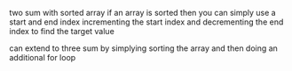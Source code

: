 two sum with sorted array
if an array is sorted then you can simply use a start and end index
incrementing the start index and decrementing the end index to find the target 
value

can extend to three sum by simplying sorting the array and then doing an additional 
for loop 
